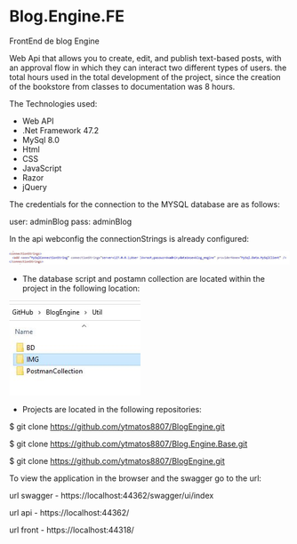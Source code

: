# Blog.Engine.FE
FrontEnd de blog Engine

Web Api that allows you to create, edit, and publish text-based posts, with an approval flow in which they can interact
two different types of users. the total hours used in the total development of the project, since the creation of the bookstore
from classes to documentation was 8 hours.

The Technologies used:

 *  Web API 
 * .Net Framework 47.2
 *  MySql 8.0
 *  Html
 *  CSS
 *  JavaScript
 *  Razor
 * jQuery
 
 The credentials for the connection to the MYSQL database are as follows:
 
  user: adminBlog
  pass: adminBlog
 
 In the api webconfig the connectionStrings is already configured:
 
  ![alt text](https://github.com/ytmatos8807/BlogEngine/blob/main/Util/IMG/ConnectionString.JPG)
 
  * The database script and postamn collection are located within the project in the following location:
 
   ![alt text](https://github.com/ytmatos8807/BlogEngine/blob/main/Util/IMG/Utils.JPG)
  
  * Projects are located in the following repositories:
  
  $ git clone https://github.com/ytmatos8807/BlogEngine.git
  
  $ git clone https://github.com/ytmatos8807/Blog.Engine.Base.git
  
  $ git clone https://github.com/ytmatos8807/BlogEngine.git
  
  
 To view the application in the browser and the swagger go to the url:  
  
 url swagger -  https://localhost:44362/swagger/ui/index
  
 url api - https://localhost:44362/
 
 url front - https://localhost:44318/
  
  
